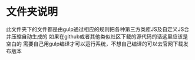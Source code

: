 # 文件夹说明

 此文件夹下的文件都是由gulp通过相应的规则把各种第三方类库JS及自定义JS合并压缩自动生成的
 如果在github或者其他类似社区下载的源代码的话这里应该是空白的
 需要自己用gulp编译才可以运行系统，不想自己编译的可以去官网下载发布版本
